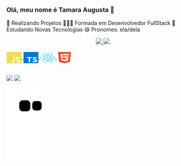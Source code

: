 ### Olá, meu nome é Tamara Augusta 👋


🔭 Realizando Projetos 
👨🏻‍🎓 Formada em Desenvolvedor FullStack 
🌱 Estudando Novas Tecnologias
😄 Pronomes: ela/dela

<div align="center">
  <a href="https://github.com/tamara-augusta">
  <img height="180em" src="https://github-readme-stats.vercel.app/api?username=tamara-augusta&show_icons=true&theme=dracula&include_all_commits=true&count_private=true"/>
  <img height="180em" src="https://github-readme-stats.vercel.app/api/top-langs/?username=tamara-augusta&layout=compact&langs_count=7&theme=dracula"/>
</div>
<div style="display: inline_block"><br>
  <img align="center" alt="Rafa-Js" height="30" width="40" src="https://raw.githubusercontent.com/devicons/devicon/master/icons/javascript/javascript-plain.svg">
  <img align="center" alt="Rafa-Ts" height="30" width="40" src="https://raw.githubusercontent.com/devicons/devicon/master/icons/typescript/typescript-plain.svg">
  <img align="center" alt="Rafa-React" height="30" width="40" src="https://raw.githubusercontent.com/devicons/devicon/master/icons/react/react-original.svg">
  <img align="center" alt="Rafa-HTML" height="30" width="40" src="https://raw.githubusercontent.com/devicons/devicon/master/icons/html5/html5-original.svg">
 </div>
  
   ##
 
<div> 
  <a href = "mailto:tamara-augusta@hotmail.com"><img src="https://img.shields.io/badge/-hotmail-%23333?style=for-the-badge&logo=hotmail&logoColor=white" target="_blank"></a>
  <a href="https://https://www.linkedin.com/in/tamara-augusta-82a987104/" target="_blank"><img src="https://img.shields.io/badge/-LinkedIn-%230077B5?style=for-the-badge&logo=linkedin&logoColor=white" target="_blank"></a> 
 
  ![Snake animation](https://github.com/tamara-augusta/tamara-augusta/blob/output/github-contribution-grid-snake.svg)
 
</div>
